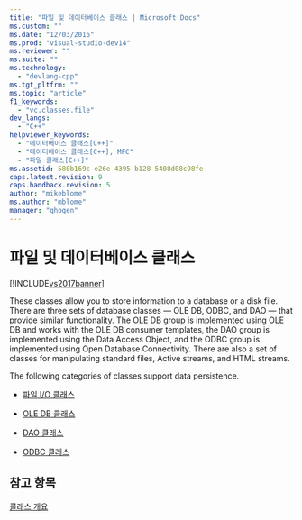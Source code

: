 ```yaml
---
title: "파일 및 데이터베이스 클래스 | Microsoft Docs"
ms.custom: ""
ms.date: "12/03/2016"
ms.prod: "visual-studio-dev14"
ms.reviewer: ""
ms.suite: ""
ms.technology: 
  - "devlang-cpp"
ms.tgt_pltfrm: ""
ms.topic: "article"
f1_keywords: 
  - "vc.classes.file"
dev_langs: 
  - "C++"
helpviewer_keywords: 
  - "데이터베이스 클래스[C++]"
  - "데이터베이스 클래스[C++], MFC"
  - "파일 클래스[C++]"
ms.assetid: 580b169c-e26e-4395-b128-5408d08c98fe
caps.latest.revision: 9
caps.handback.revision: 5
author: "mikeblome"
ms.author: "mblome"
manager: "ghogen"
---
```

# 파일 및 데이터베이스 클래스
[!INCLUDE[vs2017banner](../assembler/inline/includes/vs2017banner.md)]

These classes allow you to store information to a database or a disk file.  There are three sets of database classes — OLE DB, ODBC, and DAO — that provide similar functionality.  The OLE DB group is implemented using OLE DB and works with the OLE DB consumer templates, the DAO group is implemented using the Data Access Object, and the ODBC group is implemented using Open Database Connectivity.  There are also a set of classes for manipulating standard files, Active streams, and HTML streams.  
  
 The following categories of classes support data persistence.  
  
-   [파일 I\/O 클래스](../mfc/file-i-o-classes.md)  
  
-   [OLE DB 클래스](../mfc/ole-db-classes.md)  
  
-   [DAO 클래스](../mfc/dao-classes.md)  
  
-   [ODBC 클래스](../mfc/odbc-classes.md)  
  
## 참고 항목  
 [클래스 개요](../mfc/class-library-overview.md)